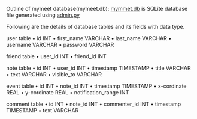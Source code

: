 Outline of mymeet database(mymeet.db): 
[mymmet.db](https://github.com/jivaniyash/MyMeet-Database-Project/blob/main/database%20file/mymeet.db) is SQLite database file generated using [admin.py](https://github.com/jivaniyash/MyMeet-Database-Project/blob/main/python%20files/admin.py) 

Following are the details of database tables and its fields with data type.

user table
•	id INT
•	first_name VARCHAR
•	last_name VARCHAR
•	username VARCHAR
•	password VARCHAR

friend table
•	user_id INT
•	friend_id INT

note table
•	id INT
•	user_id INT
•	timestamp TIMESTAMP
•	title VARCHAR
•	text VARCHAR
•	visible_to VARCHAR

event table
•	id INT
•	note_id INT
•	timestamp TIMESTAMP
•	x-cordinate REAL
•	y-cordinate REAL
•	notification_range INT

comment table
•	id INT
•	note_id INT
•	commenter_id INT
•	timestamp TIMESTAMP
•	text VARCHAR
